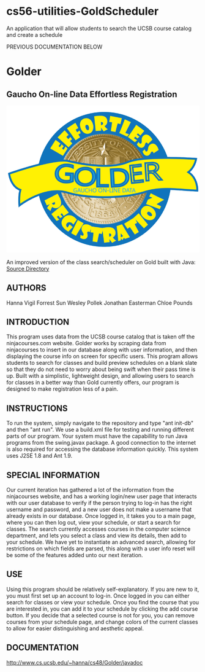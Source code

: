# cs56-utilities-GoldScheduler
An application that will allow students to search the UCSB course catalog and create a schedule

PREVIOUS DOCUMENTATION BELOW

Golder
======
Gaucho On-line Data Effortless Registration
------
![alt tag](https://github.com/UCSB-CS56-Projects/cs56-utilities-GoldScheduler/blob/master/src/GUI/theLogo.png)

An improved version of the class search/scheduler on Gold built with Java:  [Source Directory](https://github.ucsb.edu/jdogg5566/Golder/tree/master/src)

AUTHORS
-------
Hanna Vigil
Forrest Sun
Wesley Pollek
Jonathan Easterman
Chloe Pounds

INTRODUCTION
------------
 This program uses data from the UCSB course catalog that is taken off the ninjacourses.com website. Golder works by scraping data from ninjacourses to insert in our database along with user information, and then displaying the course info on screen for specific users. This program allows students to search for classes and build preview schedules on a blank slate so that they do not need to worry about being swift when their pass time is up. Built with a simplistic, lightweight design, and allowing users to search for classes in a better way than Gold currently offers, our program is designed to make registration less of a pain.

INSTRUCTIONS
------------
To run the system, simply navigate to the repository and type "ant init-db" and then "ant run". We use a build.xml file for testing and running different parts of our program. Your system must have the capabillity to run Java programs from the swing.javax package. A good connection to the internet is also required for accessing the database information quickly. This system uses J2SE 1.8 and Ant 1.9. 

SPECIAL INFORMATION
-------------------
 Our current iteration has gathered a lot of the information from the ninjacourses website, and has a working login/new user page that interacts with our user database to verify if the person trying to log-in has the right username and password, and a new user does not make a username that already exists in our database. Once logged in, it takes you to a main page, where you can then log out, view your schedule, or start a search for classes. The search currently accesses courses in the computer science department, and lets you select a class and view its details, then add to your schedule. We have yet to instantiate an advanced search, allowing for restrictions on which fields are parsed, this along with a user info reset will be some of the features added unto our next iteration.

USE
---
Using this program should be relatively self-explanatory. If you are new to it, you must first set up an account to log-in. Once logged in you can either search for classes or view your schedule. Once you find the course that you are interested in, you can add it to your schedule by clicking the add course button. If you decide that a selected course is not for you, you can remove courses from your schedule page, and change colors of the current classes to allow for easier distinguishing and aesthetic appeal.

DOCUMENTATION
-------------
http://www.cs.ucsb.edu/~hanna/cs48/Golder/javadoc
